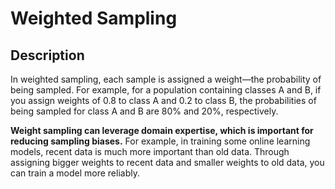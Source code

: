 # Weighted Sampling

## Description

In weighted sampling, each sample is assigned a weight—the probability of being sampled. For example, for a population containing classes A and B, if you assign weights of 0.8 to class A and 0.2 to class B, the probabilities of being sampled for class A and B are 80% and 20%, respectively.

**Weight sampling can leverage domain expertise, which is important for reducing sampling biases.** For example, in training some online learning models, recent data is much more important than old data. Through assigning bigger weights to recent data and smaller weights to old data, you can train a model more reliably.
